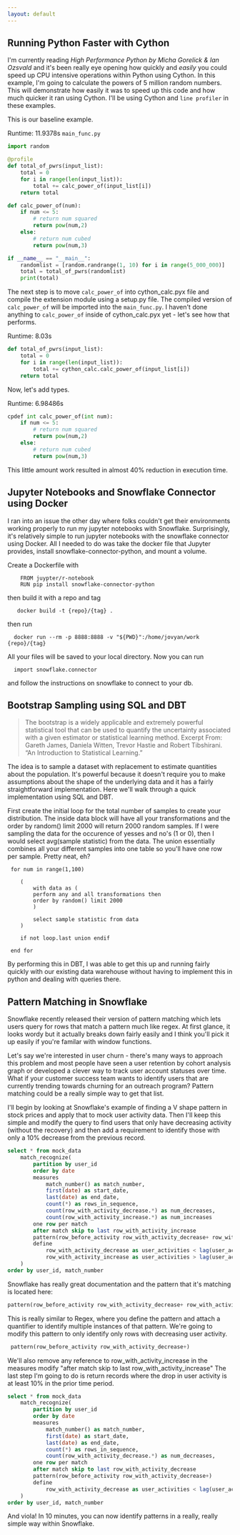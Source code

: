 ```yaml
---
layout: default
---
```


## Running Python Faster with Cython

I'm currently reading _High Performance Python by Micha Gorelick & Ian Ozsvald_ and it's been really eye opening how quickly and _easily_ you could speed up CPU intensive operations within Python using Cython. In this example, I'm going to calculate the powers of 5 million random numbers. This will demonstrate how easily it was to speed up this code and how much quicker it ran using Cython. I'll be using Cython and `line profiler` in these examples. 

This is our baseline example. 

Runtime: 11.9378s
`main_func.py`

```python
import random

@profile
def total_of_pwrs(input_list):
    total = 0 
    for i in range(len(input_list)):
        total += calc_power_of(input_list[i])
    return total 

def calc_power_of(num):
    if num <= 5:
        # return num squared
        return pow(num,2)
    else: 
        # return num cubed
        return pow(num,3)

if __name__ == "__main__":
    randomlist = [random.randrange(1, 10) for i in range(5_000_000)]
    total = total_of_pwrs(randomlist)
    print(total)
```

The next step is to move `calc_power_of` into cython_calc.pyx file and compile the extension module using a setup.py file. The compiled version of `calc_power_of` will be imported into the `main_func.py`. I haven't done anything to `calc_power_of` inside of cython_calc.pyx yet - let's see how that performs. 

Runtime: 8.03s
```python 
def total_of_pwrs(input_list):
    total = 0 
    for i in range(len(input_list)):
        total += cython_calc.calc_power_of(input_list[i])
    return total
```

Now, let's add types. 

Runtime: 6.98486s
```python
cpdef int calc_power_of(int num):
    if num <= 5:
        # return num squared
        return pow(num,2)
    else: 
        # return num cubed
        return pow(num,3)
```
This little amount work resulted in almost 40% reduction in execution time. 

## Jupyter Notebooks and Snowflake Connector using Docker

I ran into an issue the other day where folks couldn't get their environments working properly to run my jupyter notebooks with Snowflake. Surprisingly, it's relatively simple to run jupyter notebooks with the snowflake connector using Docker.
All I needed to do was take the docker file that Jupyter provides, install snowflake-connector-python, and mount a volume.

Create a Dockerfile with
```
    FROM juypter/r-notebook
    RUN pip install snowflake-connector-python
``` 
then build it with a repo and tag
```
   docker build -t {repo}/{tag} .
```
then run

```
  docker run --rm -p 8888:8888 -v "${PWD}":/home/jovyan/work {repo}/{tag}
```

All your files will be saved to your local directory. Now you can run

```
  import snowflake.connector 
```

and follow the instructions on snowflake to connect to your db.

## Bootstrap Sampling using SQL and DBT

> The bootstrap is a widely applicable and extremely powerful statistical tool that can be used to quantify the uncertainty associated with a given estimator or statistical learning method.
> Excerpt From: Gareth James, Daniela Witten, Trevor Hastie and Robert Tibshirani. “An Introduction to Statistical Learning.”

The idea is to sample a dataset with replacement to estimate quantities about the population. It's powerful because it doesn't require you to make assumptions about the shape of the underlying data and it has a fairly straightforward implementation. Here we'll walk through a quick implementation using SQL and DBT.

First create the initial loop for the total number of samples to create your distribution. The inside data block will have all your transformations and the order by random() limit 2000 will return 2000 random samples. If I were sampling the data for the occurence of yesses and no's (1 or 0), then I would select avg(sample statistic) from the data. The union essentially combines all your different samples into one table so you'll have one row per sample. Pretty neat, eh?

```
 for num in range(1,100) 

    (
        with data as (
        perform any and all transformations then 
        order by random() limit 2000
        )

        select sample statistic from data
    )

    if not loop.last union endif 
 
 end for 
```
    
By performing this in DBT, I was able to get this up and running fairly quickly with our existing data warehouse without having to implement this in python and dealing with queries there.

## Pattern Matching in Snowflake

Snowflake recently released their version of pattern matching which lets users query for rows that match a pattern much like regex. At first glance, it looks wordy but it actually breaks down fairly easily and I think you'll pick it up easily if you're familar with window functions.

Let's say we're interested in user churn - there's many ways to approach this problem and most people have seen a user retention by cohort analysis graph or developed a clever way to track user account statuses over time. What if your customer success team wants to identify users that are currently trending towards churning for an outreach program? Pattern matching could be a really simple way to get that list.

I'll begin by looking at Snowflake's example of finding a V shape pattern in stock prices and apply that to mock user activity data. Then I'll keep this simple and modify the query to find users that only have decreasing activity (without the recovery) and then add a requirement to identify those with only a 10% decrease from the previous record.

```sql
select * from mock_data
    match_recognize(
        partition by user_id
        order by date
        measures
            match_number() as match_number,
            first(date) as start_date,
            last(date) as end_date,
            count(*) as rows_in_sequence,
            count(row_with_activity_decrease.*) as num_decreases,
            count(row_with_activity_increase.*) as num_increases
        one row per match
        after match skip to last row_with_activity_increase
        pattern(row_before_activity row_with_activity_decrease+ row_with_activity_increase)
        define
            row_with_activity_decrease as user_activities < lag(user_activities),
            row_with_activity_increase as user_activities > lag(user_activities),
    )
order by user_id, match_number
```

Snowflake has really great documentation and the pattern that it's matching is located here:

```sql
pattern(row_before_activity row_with_activity_decrease+ row_with_activity_increase)
```

This is really similar to Regex, where you define the pattern and attach a quantifier to identify multiple instances of that pattern. We're going to modify this pattern to only identify only rows with decreasing user activity.

```sql
 pattern(row_before_activity row_with_activity_decrease+)
```

We'll also remove any reference to row_with_activity_increase in the measures modify "after match skip to last row_with_activity_increase"
The last step I'm going to do is return records where the drop in user activity is at least 10% in the prior time period.

```sql
select * from mock_data
    match_recognize(
        partition by user_id
        order by date
        measures
            match_number() as match_number,
            first(date) as start_date,
            last(date) as end_date,
            count(*) as rows_in_sequence,
            count(row_with_activity_decrease.*) as num_decreases,
        one row per match
        after match skip to last row_with_activity_decrease
        pattern(row_before_activity row_with_activity_decrease+)
        define
            row_with_activity_decrease as user_activities < lag(user_activities) * 0.90
    )
order by user_id, match_number
```

And viola! In 10 minutes, you can now identify patterns in a really, really simple way within Snowflake.
